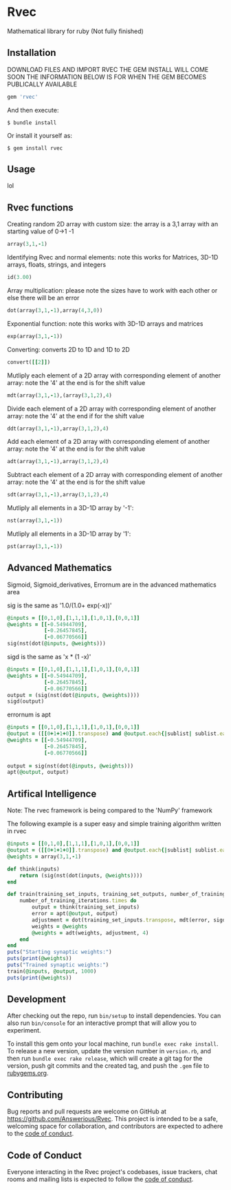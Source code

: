# Rvec

Mathematical library for ruby (Not fully finished)

## Installation

DOWNLOAD FILES AND IMPORT RVEC
THE GEM INSTALL WILL COME SOON
THE INFORMATION BELOW IS FOR WHEN
THE GEM BECOMES PUBLICALLY AVAILABLE

```ruby
gem 'rvec'
```

And then execute:

    $ bundle install

Or install it yourself as:

    $ gem install rvec

## Usage
lol
## Rvec functions
Creating random 2D array with custom size:
the array is a 3,1 array with an starting value of 0->1 -1
```ruby
array(3,1,-1)
```
Identifying Rvec and normal elements:
note this works for Matrices, 3D-1D arrays, floats,
strings, and integers
```ruby
id(3.00)
```
Array multiplication:
please note the sizes have to work with each other
or else there will be an error
```ruby
dot(array(3,1,-1),array(4,3,0))
```
Exponential function:
note this works with 3D-1D arrays and matrices
```ruby
exp(array(3,1,-1))
```
Converting:
converts 2D to 1D and 1D to 2D
```ruby
convert([[2]])
```
Mutliply each element of a 2D array with corresponding element of another array:
note the '4' at the end is for the shift value
```ruby
mdt(array(3,1,-1),(array(3,1,2),4)
```
Divide each element of a 2D array with corresponding element of another array:
note the '4' at the end if for the shift value
```ruby
ddt(array(3,1,-1),array(3,1,2),4)
```
Add each element of a 2D array with corresponding element of another array:
note the '4' at the end is for the shift value
```ruby
adt(array(3,1,-1),array(3,1,2),4)
```
Subtract each element of a 2D array with corresponding element of another array:
note the '4' at the end is for the shift value
```ruby
sdt(array(3,1,-1),array(3,1,2),4)
```
Mutliply all elements in a 3D-1D array by '-1':
```ruby
nst(array(3,1,-1))
```
Mutliply all elements in a 3D-1D array by '1':
```ruby
pst(array(3,1,-1))
```
## Advanced Mathematics
Sigmoid, Sigmoid_derivatives, Errornum are in the advanced mathematics area

sig is the same as '1.0/(1.0+ exp(-x))'
```ruby
@inputs = [[0,1,0],[1,1,1],[1,0,1],[0,0,1]]
@weights = [[-0.54944709],
            [-0.26457845],
            [-0.06770566]]
sig(nst(dot(@inputs, @weights)))
```
sigd is the same as 'x * (1 -x)'
```ruby
@inputs = [[0,1,0],[1,1,1],[1,0,1],[0,0,1]]
@weights = [[-0.54944709],
            [-0.26457845],
            [-0.06770566]]
output = (sig(nst(dot(@inputs, @weights))))
sigd(output)
```
errornum is apt
```ruby
@inputs = [[0,1,0],[1,1,1],[1,0,1],[0,0,1]]
@output = ([[0+1+1+0]].transpose) and @output.each{|sublist| sublist.each{|item| @output = item} }
@weights = [[-0.54944709],
            [-0.26457845],
            [-0.06770566]]
                        
output = sig(nst(dot(@inputs, @weights)))
apt(@output, output)
```

## Artifical Intelligence
Note: The rvec framework is being compared to the 'NumPy' framework

The following example is a super easy and simple training algorithm written in rvec
```ruby
@inputs = [[0,1,0],[1,1,1],[1,0,1],[0,0,1]]
@output = ([[0+1+1+0]].transpose) and @output.each{|sublist| sublist.each{|item| @output = item} }
@weights = array(3,1,-1)

def think(inputs)
    return (sig(nst(dot(inputs, @weights))))
end

def train(training_set_inputs, training_set_outputs, number_of_training_iterations)
    number_of_training_iterations.times do
        output = think(training_set_inputs)
        error = apt(@output, output)
        adjustment = dot(training_set_inputs.transpose, mdt(error, sigd(output), 4))
        weights = @weights
        @weights = adt(weights, adjustment, 4)
    end
end
puts("Starting synaptic weights:")
puts(print(@weights))
puts("Trained synaptic weights:")
train(@inputs, @output, 1000)
puts(print(@weights))
```
## Development

After checking out the repo, run `bin/setup` to install dependencies. You can also run `bin/console` for an interactive prompt that will allow you to experiment.

To install this gem onto your local machine, run `bundle exec rake install`. To release a new version, update the version number in `version.rb`, and then run `bundle exec rake release`, which will create a git tag for the version, push git commits and the created tag, and push the `.gem` file to [rubygems.org](https://rubygems.org).

## Contributing

Bug reports and pull requests are welcome on GitHub at https://github.com/Answerious/Rvec. This project is intended to be a safe, welcoming space for collaboration, and contributors are expected to adhere to the [code of conduct](https://github.com/Answerious/Rvec/blob/master/CODE_OF_CONDUCT.md).

## Code of Conduct

Everyone interacting in the Rvec project's codebases, issue trackers, chat rooms and mailing lists is expected to follow the [code of conduct](https://github.com/Answerious/Rvec/blob/master/CODE_OF_CONDUCT.md).
